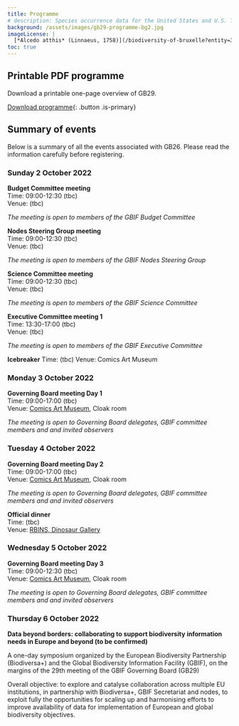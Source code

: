 ```yaml
---
title: Programme
# description: Species occurrence data for the United States and U.S. Territories.
background: /assets/images/gb29-programme-bg2.jpg
imageLicense: |
  [*Alcedo atthis* (Linnaeus, 1758)](/biodiversity-of-bruxelle?entity=3058851394&view=TABLE) observed in Belgium by jrassart (licensed under http://creativecommons.org/licenses/by-nc/4.0/)
toc: true
---
```


## Printable PDF programme

Download a printable one-page overview of GB29.

[Download programme](/assets/pdf/programme){: .button .is-primary}

## Summary of events
Below is a summary of all the events associated with GB26. Please read the information carefully before registering. 

### Sunday 2 October 2022

**Budget Committee meeting**  
Time: 09:00-12:30 (tbc)  
Venue: (tbc)  

*The meeting is open to members of the GBIF Budget Committee*

**Nodes Steering Group meeting**  
Time: 09:00-12:30 (tbc)  
Venue: (tbc)  

*The meeting is open to members of the GBIF Nodes Steering Group*

**Science Committee meeting**  
Time: 09:00-12:30 (tbc)  
Venue: (tbc)  

*The meeting is open to members of the GBIF Science Committee*

**Executive Committee meeting 1**  
Time: 13:30-17:00 (tbc)  
Venue: (tbc)  

*The meeting is open to members of the GBIF Executive Committee*

**Icebreaker** 
Time: (tbc)
Venue: Comics Art Museum


### Monday 3 October 2022
**Governing Board meeting Day 1**  
Time: 09:00-17:00 (tbc)  
Venue: [Comics Art Museum](https://www.comicscenter.net/), Cloak room  

*The meeting is open to Governing Board delegates, GBIF committee members and and invited observers*

### Tuesday 4 October 2022
**Governing Board meeting Day 2**  
Time: 09:00-17:00 (tbc)  
Venue: [Comics Art Museum](https://www.comicscenter.net/), Cloak room  

*The meeting is open to Governing Board delegates, GBIF committee members and and invited observers*  

**Official dinner**  
Time: (tbc)  
Venue: [RBINS, Dinosaur Gallery](https://www.naturalsciences.be/en/museum/exhibitions-view/239/394/390)

### Wednesday 5 October 2022
**Governing Board meeting Day 3**  
Time: 09:00-12:30 (tbc)  
Venue: [Comics Art Museum](https://www.comicscenter.net/), Cloak room  

*The meeting is open to Governing Board delegates, GBIF committee members and and invited observers*

### Thursday 6 October 2022

**Data beyond borders: collaborating to support biodiversity information needs in Europe and beyond
 (to be confirmed)**
 
A one-day symposium organized by the European Biodiversity Partnership (Biodiversa+) and the Global Biodiversity Information Facility (GBIF), on the margins of the 29th meeting of the GBIF Governing Board (GB29)  

Overall objective: to explore and catalyse collaboration across multiple EU institutions, in partnership with Biodiversa+, GBIF Secretariat and nodes, to exploit fully the opportunities for scaling up and harmonising efforts to improve availability of data for  implementation of European and global biodiversity objectives.  

